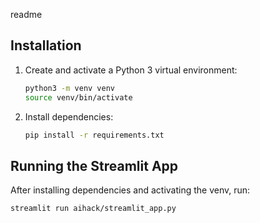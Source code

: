 readme

## Installation

1. Create and activate a Python 3 virtual environment:
   
   ```bash
   python3 -m venv venv
   source venv/bin/activate
   ```

2. Install dependencies:
   
   ```bash
   pip install -r requirements.txt
   ```

## Running the Streamlit App

After installing dependencies and activating the venv, run:

```bash
streamlit run aihack/streamlit_app.py
```
